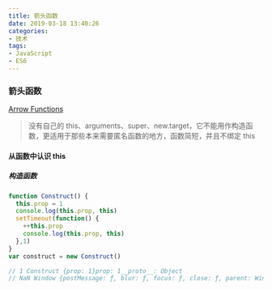 ```yaml
---
title: 箭头函数
date: 2019-03-18 13:40:26
categories:
- 技术
tags:
- JavaScript
- ES6
---
```


### 箭头函数
[Arrow Functions](https://developer.mozilla.org/zh-CN/docs/Web/JavaScript/Reference/Functions/Arrow_functions)
> 没有自己的 this、arguments、super、new.target，它不能用作构造函数，更适用于那些本来需要匿名函数的地方，函数简短，并且不绑定 this

#### 从函数中认识 this
##### 构造函数
```JavaScript
function Construct() {
  this.prop = 1
  console.log(this.prop, this)
  setTimeout(function() {
    ++this.prop
    console.log(this.prop, this)
  },1)
}
var construct = new Construct()

// 1 Construct {prop: 1}prop: 1__proto__: Object
// NaN Window {postMessage: ƒ, blur: ƒ, focus: ƒ, close: ƒ, parent: Window, …}
```
